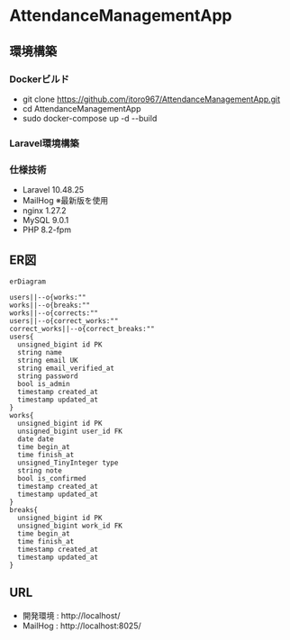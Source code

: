 # AttendanceManagementApp

## 環境構築

### Dockerビルド
- git clone https://github.com/itoro967/AttendanceManagementApp.git
- cd AttendanceManagementApp
- sudo docker-compose up -d --build

### Laravel環境構築

### 仕様技術
- Laravel 10.48.25
- MailHog ※最新版を使用
- nginx 1.27.2
- MySQL 9.0.1
- PHP 8.2-fpm

## ER図
```mermaid
erDiagram

users||--o{works:""
works||--o{breaks:""
works||--o{corrects:""
users||--o{correct_works:""
correct_works||--o{correct_breaks:""
users{
  unsigned_bigint id PK
  string name
  string email UK
  string email_verified_at
  string password
  bool is_admin
  timestamp created_at
  timestamp updated_at
}
works{
  unsigned_bigint id PK
  unsigned_bigint user_id FK
  date date
  time begin_at
  time finish_at
  unsigned_TinyInteger type
  string note
  bool is_confirmed
  timestamp created_at
  timestamp updated_at
}
breaks{
  unsigned_bigint id PK
  unsigned_bigint work_id FK
  time begin_at
  time finish_at
  timestamp created_at
  timestamp updated_at
}
```
## URL
- 開発環境 : http://localhost/
- MailHog : http://localhost:8025/